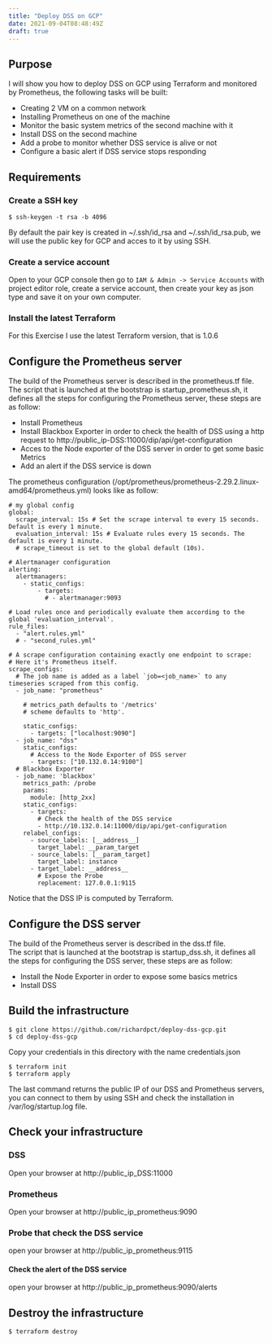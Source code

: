 ```yaml
---
title: "Deploy DSS on GCP"
date: 2021-09-04T08:48:49Z
draft: true
---
```


## Purpose

I will show you how to deploy DSS on GCP using Terraform and monitored by
Prometheus, the following tasks will be built:

* Creating 2 VM on a common network
* Installing Prometheus on one of the machine
* Monitor the basic system metrics of the second machine with it
* Install DSS on the second machine
* Add a probe to monitor whether DSS service is alive or not
* Configure a basic alert if DSS service stops responding

## Requirements

### Create a SSH key

    $ ssh-keygen -t rsa -b 4096

By default the pair key is created in ~/.ssh/id_rsa and ~/.ssh/id_rsa.pub, we
will use the public key for GCP and acces to it by using SSH.

### Create a service account

Open to your GCP console then go to `IAM & Admin -> Service Accounts` with
project editor role, create a service account, then create your key as json
type and save it on your own computer.

### Install the latest Terraform

For this Exercise I use the latest Terraform version, that is 1.0.6

## Configure the Prometheus server

The build of the Prometheus server is described in the prometheus.tf file.<br />
The script that is launched at the bootstrap is startup_prometheus.sh, it
defines all the steps for configuring the Prometheus server, these steps are
as follow:

* Install Prometheus
* Install Blackbox Exporter in order to check the health of DSS using a http
request to http://public_ip-DSS:11000/dip/api/get-configuration
* Acces to the Node exporter of the DSS server in order to get some basic
Metrics
* Add an alert if the DSS service is down

The prometheus configuration (/opt/prometheus/prometheus-2.29.2.linux-amd64/prometheus.yml)
looks like as follow:

```
# my global config
global:
  scrape_interval: 15s # Set the scrape interval to every 15 seconds. Default is every 1 minute.
  evaluation_interval: 15s # Evaluate rules every 15 seconds. The default is every 1 minute.
  # scrape_timeout is set to the global default (10s).

# Alertmanager configuration
alerting:
  alertmanagers:
    - static_configs:
        - targets:
          # - alertmanager:9093

# Load rules once and periodically evaluate them according to the global 'evaluation_interval'.
rule_files:
  - "alert.rules.yml"
  # - "second_rules.yml"

# A scrape configuration containing exactly one endpoint to scrape:
# Here it's Prometheus itself.
scrape_configs:
  # The job name is added as a label `job=<job_name>` to any timeseries scraped from this config.
  - job_name: "prometheus"

    # metrics_path defaults to '/metrics'
    # scheme defaults to 'http'.

    static_configs:
      - targets: ["localhost:9090"]
  - job_name: "dss"
    static_configs:
      # Access to the Node Exporter of DSS server
      - targets: ["10.132.0.14:9100"]
  # Blackbox Exporter
  - job_name: 'blackbox'
    metrics_path: /probe
    params:
      module: [http_2xx]
    static_configs:
      - targets:
        # Check the health of the DSS service
        - http://10.132.0.14:11000/dip/api/get-configuration
    relabel_configs:
      - source_labels: [__address__]
        target_label: __param_target
      - source_labels: [__param_target]
        target_label: instance
      - target_label: __address__
        # Expose the Probe
        replacement: 127.0.0.1:9115
```

Notice that the DSS IP is computed by Terraform.

## Configure the DSS server

The build of the Prometheus server is described in the dss.tf file.<br />
The script that is launched at the bootstrap is startup_dss.sh, it
defines all the steps for configuring the DSS server, these steps are as
follow:

* Install the Node Exporter in order to expose some basics metrics
* Install DSS

## Build the infrastructure

    $ git clone https://github.com/richardpct/deploy-dss-gcp.git
    $ cd deploy-dss-gcp

Copy your credentials in this directory with the name credentials.json

    $ terraform init
    $ terraform apply

The last command returns the public IP of our DSS and Prometheus servers, you
can connect to them by using SSH and check the installation in
/var/log/startup.log file.

## Check your infrastructure

### DSS
Open your browser at http://public_ip_DSS:11000

### Prometheus
Open your browser at http://public_ip_prometheus:9090

### Probe that check the DSS service
open your browser at http://public_ip_prometheus:9115

#### Check the alert of the DSS service
open your browser at http://public_ip_prometheus:9090/alerts

## Destroy the infrastructure

    $ terraform destroy

